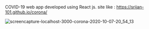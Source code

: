 COVID-19 web app developed using React js.
site like : https://srijan-101.github.io/corona/

![screencapture-localhost-3000-corona-2020-10-07-20_54_13](https://user-images.githubusercontent.com/59310528/95349934-544d1880-08df-11eb-913c-3ceaa8f83713.png)
